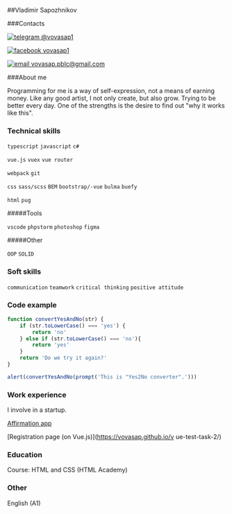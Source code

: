 ##Vladimir Sapozhnikov

###Contacts

[<img src="https://img.icons8.com/material-rounded/24/000000/telegram-app.png" alt="telegram"/> @vovasap1](https://t.me/vovasap1)

[<img src="https://img.icons8.com/ios-filled/24/000000/facebook-new.png" alt="facebook"/> vovasap1](https://www.facebook.com/vladimir.sapozhnikov.73/)

[<img src="https://img.icons8.com/material-sharp/24/000000/email.png" alt="email"/> vovasap.pblc@gmail.com](vovasap.pblc@gmail.com)

###About me

Programming for me is a way of self-expression, not a means of earning money. Like any good artist, I not only create, but also grow. Trying to be better every day. One of the strengths is the desire to find out "why it works like this".


### Technical skills

```typescript``` ```javascript``` ```c#```

```vue.js``` ```vuex``` ```vue router```

```webpack``` ```git```

```css``` ```sass/scss``` ```BEM``` ```bootstrap/-vue``` ```bulma``` ```buefy```

```html``` ```pug```


#####Tools

```vscode``` ```phpstorm``` ```photoshop``` ```figma```

#####Other

```OOP``` ```SOLID```

### Soft skills

```communication``` ```teamwork``` ```critical thinking``` ```positive attitude```

### Code example

```javascript
function convertYesAndNo(str) {
    if (str.toLowerCase() === 'yes') {
        return 'no'
    } else if (str.toLowerCase() === 'no'){
        return 'yes'
    }
    return 'Do we try it again?'
}

alert(convertYesAndNo(prompt('This is "Yes2No converter".')))
```

### Work experience

I involve in a startup.


[Affirmation app](https://github.com/vovasap/affirmation-app-practice)

[Registration page (on Vue.js)](https://vovasap.github.io/v ue-test-task-2/)

### Education

Course: HTML and CSS (HTML Academy)

### Other

English (A1)